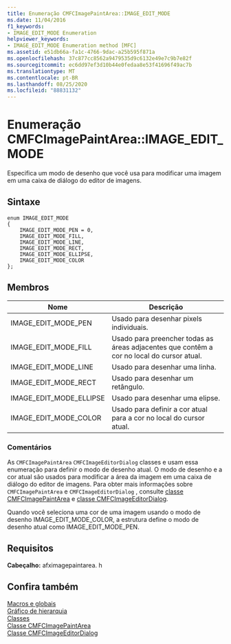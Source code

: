 ```yaml
---
title: Enumeração CMFCImagePaintArea::IMAGE_EDIT_MODE
ms.date: 11/04/2016
f1_keywords:
- IMAGE_EDIT_MODE Enumeration
helpviewer_keywords:
- IMAGE_EDIT_MODE Enumeration method [MFC]
ms.assetid: e51db66a-fa1c-4766-9dac-a25b595f871a
ms.openlocfilehash: 37c877cc8562a9479535d9c6132e49e7c9b7e82f
ms.sourcegitcommit: ec6dd97ef3d10b44e0fedaa8e53f41696f49ac7b
ms.translationtype: MT
ms.contentlocale: pt-BR
ms.lasthandoff: 08/25/2020
ms.locfileid: "88831132"
---
```

# <a name="cmfcimagepaintareaimage_edit_mode-enumeration"></a>Enumeração CMFCImagePaintArea::IMAGE_EDIT_MODE

Especifica um modo de desenho que você usa para modificar uma imagem em uma caixa de diálogo do editor de imagens.

## <a name="syntax"></a>Sintaxe

```
enum IMAGE_EDIT_MODE
{
    IMAGE_EDIT_MODE_PEN = 0,
    IMAGE_EDIT_MODE_FILL,
    IMAGE_EDIT_MODE_LINE,
    IMAGE_EDIT_MODE_RECT,
    IMAGE_EDIT_MODE_ELLIPSE,
    IMAGE_EDIT_MODE_COLOR
};
```

## <a name="members"></a>Membros

|Nome|Descrição|
|-|-|
|IMAGE_EDIT_MODE_PEN|Usado para desenhar pixels individuais.|
|IMAGE_EDIT_MODE_FILL|Usado para preencher todas as áreas adjacentes que contêm a cor no local do cursor atual.|
|IMAGE_EDIT_MODE_LINE|Usado para desenhar uma linha.|
|IMAGE_EDIT_MODE_RECT|Usado para desenhar um retângulo.|
|IMAGE_EDIT_MODE_ELLIPSE|Usado para desenhar uma elipse.|
|IMAGE_EDIT_MODE_COLOR|Usado para definir a cor atual para a cor no local do cursor atual.|

### <a name="remarks"></a>Comentários

As `CMFCImagePaintArea` `CMFCImageEditorDialog` classes e usam essa enumeração para definir o modo de desenho atual. O modo de desenho e a cor atual são usados para modificar a área da imagem em uma caixa de diálogo do editor de imagens. Para obter mais informações sobre `CMFCImagePaintArea` e `CMFCImageEditorDialog` , consulte [classe CMFCImagePaintArea](../../mfc/reference/cmfcimagepaintarea-class.md) e [classe CMFCImageEditorDialog](../../mfc/reference/cmfcimageeditordialog-class.md).

Quando você seleciona uma cor de uma imagem usando o modo de desenho IMAGE_EDIT_MODE_COLOR, a estrutura define o modo de desenho atual como IMAGE_EDIT_MODE_PEN.

## <a name="requirements"></a>Requisitos

**Cabeçalho:** afximagepaintarea. h

## <a name="see-also"></a>Confira também

[Macros e globais](../../mfc/reference/mfc-macros-and-globals.md)<br/>
[Gráfico de hierarquia](../../mfc/hierarchy-chart.md)<br/>
[Classes](../../mfc/reference/mfc-classes.md)<br/>
[Classe CMFCImagePaintArea](../../mfc/reference/cmfcimagepaintarea-class.md)<br/>
[Classe CMFCImageEditorDialog](../../mfc/reference/cmfcimageeditordialog-class.md)
